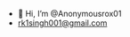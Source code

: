 - 👋 Hi, I’m @Anonymousrox01
- rk1singh001@gmail.com 

<!---
Anonymousrox01/Anonymousrox01 is a ✨ special ✨ repository because its `README.md` (this file) appears on your GitHub profile.
You can click the Preview link to take a look at your changes.
--->
